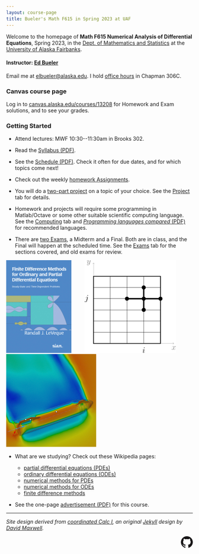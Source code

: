 ```yaml
---
layout: course-page
title: Bueler's Math F615 in Spring 2023 at UAF
---
```


Welcome to the homepage of **Math F615 Numerical Analysis of Differential Equations**, Spring 2023, in the [Dept. of Mathematics and Statistics](http://www.uaf.edu/dms/) at the [University of Alaska Fairbanks](http://www.uaf.edu/).

#### Instructor:  [Ed Bueler](http://bueler.github.io/)

Email me at [elbueler@alaska.edu](mailto:elbueler@alaska.edu).  I hold [office hours](http://bueler.github.io/OffHrs.htm) in Chapman 306C.

### Canvas course page

Log in to [canvas.alaska.edu/courses/13208](https://canvas.alaska.edu/courses/13208) for Homework and Exam solutions, and to see your grades.

### Getting Started

* Attend lectures: MWF 10:30--11:30am in Brooks 302.

* Read the [Syllabus (PDF)](assets/general/S23/syllabus.pdf).

* See the [Schedule (PDF)](assets/general/S23/schedule.pdf).  Check it often for due dates, and for which topics come next!

* Check out the weekly [homework Assignments](homework.html).

* You will do a [two-part project](project.html) on a topic of your choice.  See the [Project](project.html) tab for details.

* Homework and projects will require some programming in Matlab/Octave or some other suitable scientific computing language.  See the [Computing](computing.html) tab and [_Programming languages compared_ (PDF)](https://bueler.github.io/compareMOP.pdf) for recommended languages.

* There are [two Exams](exams.html), a Midterm and a Final.  Both are in class, and the Final will happen at the scheduled time.  See the [Exams](exams.html) tab for the sections covered, and old exams for review.

[<img src="assets/images/leveque.jpg" height="250">](https://my.siam.org/Store/Product/viewproduct/?ProductId=998 "the textbook") &nbsp; &nbsp; &nbsp; &nbsp; [<img src="assets/images/stencil.png" height="250">](https://en.wikipedia.org/wiki/Finite_difference_method "finite difference method") &nbsp; &nbsp; &nbsp; &nbsp; [<img src="assets/images/Starship-simul-3.png" height="250">](https://en.wikipedia.org/wiki/Computational_fluid_dynamics "computational fluid dynamics")

* What are we studying?  Check out these Wikipedia pages:

    * [partial differential equations (PDEs)](https://en.wikipedia.org/wiki/Partial_differential_equation)
    * [ordinary differential equations (ODEs)](https://en.wikipedia.org/wiki/Ordinary_differential_equation)
    * [numerical methods for PDEs](https://en.wikipedia.org/wiki/Numerical_methods_for_partial_differential_equations)
    * [numerical methods for ODEs](https://en.wikipedia.org/wiki/Numerical_methods_for_ordinary_differential_equations)
    * [finite difference methods](https://en.wikipedia.org/wiki/Finite_difference_method)

* See the one-page [advertisement (PDF)](assets/general/S23/advert.pdf) for this course.

---
_Site design derived from [coordinated Calc I](https://uaf-math251.github.io/), an original [Jekyll](https://jekyllrb.com/) design by [David Maxwell](https://damaxwell.github.io/)._

[<img src="assets/images/GitHub-Mark-32px.png" align="right">](https://github.com/bueler/nade "github repository for this site")
